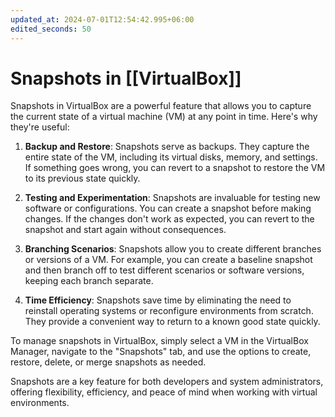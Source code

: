 ```yaml
---
updated_at: 2024-07-01T12:54:42.995+06:00
edited_seconds: 50
---
```

# Snapshots in [[VirtualBox]]

Snapshots in VirtualBox are a powerful feature that allows you to capture the current state of a virtual machine (VM) at any point in time. Here's why they're useful:

1. **Backup and Restore**: Snapshots serve as backups. They capture the entire state of the VM, including its virtual disks, memory, and settings. If something goes wrong, you can revert to a snapshot to restore the VM to its previous state quickly.

2. **Testing and Experimentation**: Snapshots are invaluable for testing new software or configurations. You can create a snapshot before making changes. If the changes don't work as expected, you can revert to the snapshot and start again without consequences.

3. **Branching Scenarios**: Snapshots allow you to create different branches or versions of a VM. For example, you can create a baseline snapshot and then branch off to test different scenarios or software versions, keeping each branch separate.

4. **Time Efficiency**: Snapshots save time by eliminating the need to reinstall operating systems or reconfigure environments from scratch. They provide a convenient way to return to a known good state quickly.

To manage snapshots in VirtualBox, simply select a VM in the VirtualBox Manager, navigate to the "Snapshots" tab, and use the options to create, restore, delete, or merge snapshots as needed.

Snapshots are a key feature for both developers and system administrators, offering flexibility, efficiency, and peace of mind when working with virtual environments.
